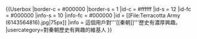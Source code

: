 {{Userbox
  |border-c = #000000
  |border-s = 1
  |id-c     = #ffffff
  |id-s     = 12
  |id-fc    = #000000
  |info-s   = 10
  |info-fc  = #000000
  |id       = [[File:Terracotta Army (6143564816).jpg|75px]]
  |info     = 這個用戶對'''[[秦朝]]'''歷史有濃厚興趣。
  |usercategory=對秦朝歷史有興趣的維基人
}}